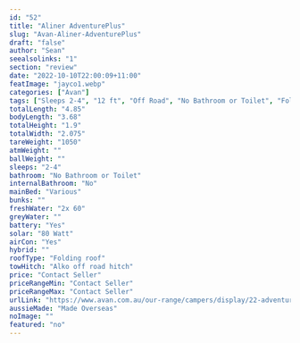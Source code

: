 ```yaml
---
id: "52"
title: "Aliner AdventurePlus"
slug: "Avan-Aliner-AdventurePlus"
draft: "false"
author: "Sean"
seealsolinks: "1"
section: "review"
date: "2022-10-10T22:00:09+11:00"
featImage: "jayco1.webp"
categories: ["Avan"]
tags: ["Sleeps 2-4", "12 ft", "Off Road", "No Bathroom or Toilet", "Folding roof", "Price Unknown"]
totalLength: "4.85"
bodyLength: "3.68"
totalHeight: "1.9"
totalWidth: "2.075"
tareWeight: "1050"
atmWeight: ""
ballWeight: ""
sleeps: "2-4"
bathroom: "No Bathroom or Toilet"
internalBathroom: "No"
mainBed: "Various"
bunks: ""
freshWater: "2x 60"
greyWater: ""
battery: "Yes"
solar: "80 Watt"
airCon: "Yes"
hybrid: ""
roofType: "Folding roof"
towHitch: "Alko off road hitch"
price: "Contact Seller"
priceRangeMin: "Contact Seller"
priceRangeMax: "Contact Seller"
urlLink: "https://www.avan.com.au/our-range/campers/display/22-adventureplus"
aussieMade: "Made Overseas"
noImage: ""
featured: "no"
---
```

